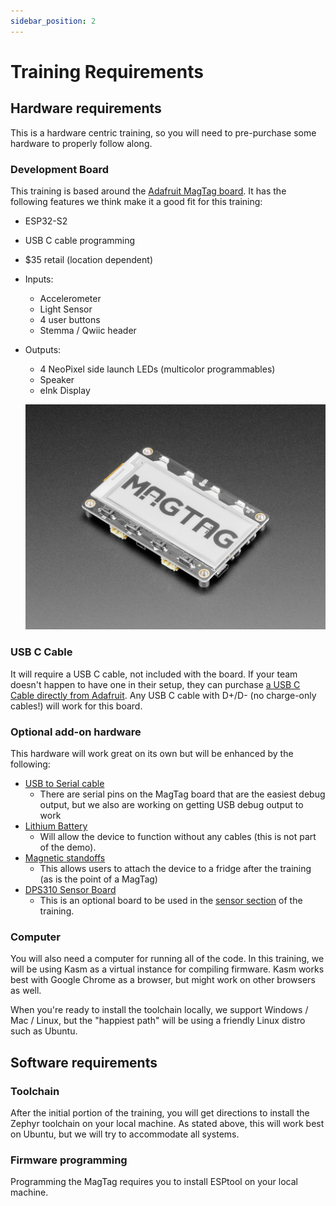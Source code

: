 ```yaml
---
sidebar_position: 2
---
```


# Training Requirements

## Hardware requirements

This is a hardware centric training, so you will need to pre-purchase some hardware to properly follow along. 

### Development Board

This training is based around the [Adafruit MagTag board](https://www.adafruit.com/product/4800). It has the following features we think make it a good fit for this training:

* ESP32-S2
* USB C cable programming
* $35 retail (location dependent)
* Inputs: 
  * Accelerometer
  * Light Sensor
  * 4 user buttons
  * Stemma / Qwiic header
* Outputs: 
  * 4 NeoPixel side launch LEDs (multicolor programmables)
  * Speaker
  * eInk Display

  ![MagTag](./assets/MagTag.jpg)

### USB C Cable

It will require a USB C cable, not included with the board. If your team doesn't happen to have one in their setup, they can purchase [a USB C Cable directly from Adafruit](https://www.adafruit.com/product/4473). Any USB C cable with D+/D- (no charge-only cables!) will work for this board.

### Optional add-on hardware 

This hardware will work great on its own but will be enhanced by the following:

* [USB to Serial cable](https://www.adafruit.com/product/954)
  * There are serial pins on the MagTag board that are the easiest debug output, but we also are working on getting USB debug output to work
* [Lithium Battery](https://www.adafruit.com/product/4237)
  * Will allow the device to function without any cables (this is not part of the demo).
* [Magnetic standoffs](https://www.adafruit.com/product/4631)
  * This allows users to attach the device to a fridge after the training (as is the point of a MagTag)
* [DPS310 Sensor Board](https://www.adafruit.com/product/4494)
  * This is an optional board to be used in the [sensor section](/docs/category/sensor-exercises) of the training.


### Computer

You will also need a computer for running all of the code. In this training, we will be using Kasm as a virtual instance for compiling firmware. Kasm works best with Google Chrome as a browser, but might work on other browsers as well. 

When you're ready to install the toolchain locally, we support Windows / Mac / Linux, but the "happiest path" will be using a friendly Linux distro such as Ubuntu.

## Software requirements

### Toolchain

After the initial portion of the training, you will get directions to install the Zephyr toolchain on your local machine. As stated above, this will work best on Ubuntu, but we will try to accommodate all systems.

### Firmware programming

Programming the MagTag requires you to install ESPtool on your local machine. 